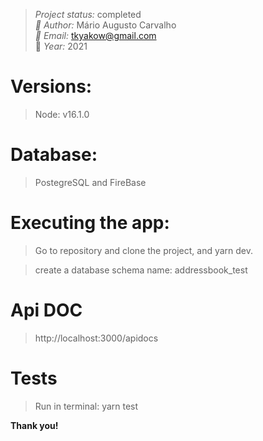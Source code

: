 > *Project status:* completed </br>
> *:busts_in_silhouette: Author:* Mário Augusto Carvalho</br>
> *:email: Email:* tkyakow@gmail.com  </br>
> :date: *Year:* 2021

# Versions:
> Node: v16.1.0

# Database:
> PostegreSQL and FireBase

# Executing the app:
> Go to repository and clone the project, and yarn dev.

> create a database schema name: addressbook_test

# Api DOC
> http://localhost:3000/apidocs

# Tests
> Run in terminal: yarn test

**Thank you!**
